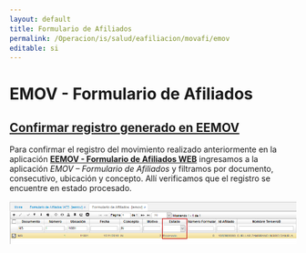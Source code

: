 ```yaml
---
layout: default
title: Formulario de Afiliados
permalink: /Operacion/is/salud/eafiliacion/movafi/emov
editable: si
---
```


# EMOV - Formulario de Afiliados

## [Confirmar registro generado en EEMOV]()

Para confirmar el registro del movimiento realizado anteriormente en la aplicación [**EEMOV - Formulario de Afiliados WEB**](http://docs.oasiscom.com/Operacion/crm/portal/cliente/eemov) ingresamos a la aplicación _EMOV – Formulario de Afiliados_ y filtramos por documento, consecutivo, ubicación y concepto. Allí verificamos que el registro se encuentre en estado procesado.  

![](emov.png)

